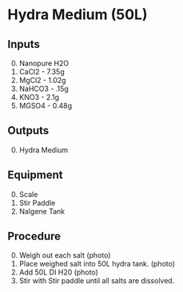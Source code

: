 Hydra Medium (50L)
===

Inputs
---

0. Nanopure H2O
0. CaCl2 - 7.35g
0. MgCl2 - 1.02g
0. NaHCO3 - .15g
0. KNO3 - 2.1g
0. MGSO4 - 0.48g

Outputs
---

0. Hydra Medium

Equipment
---

0. Scale
0. Stir Paddle
0. Nalgene Tank

Procedure
---
0. Weigh out each salt (photo)
0. Place weighed salt into 50L hydra tank. (photo)
0. Add 50L DI H20 (photo)
0. Stir with Stir paddle until all salts are dissolved.
